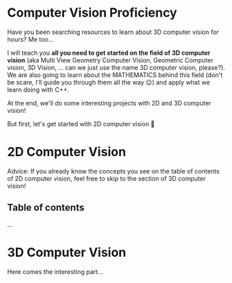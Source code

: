 # Computer Vision Proficiency

Have you been searching resources to learn about 3D computer vision for hours? Me too...

I will teach you **all you need to get started on the field of 3D computer vision** (aka Multi View Geometry Computer Vision, Geometric Computer vision, 3D Vision, ... can we just use the name 3D computer vision, please?). We are also going to learn about the MATHEMATICS behind this field (don't be scare, I'll guide you through them all the way 😉) and apply what we learn doing with C++.

At the end, we'll do some interesting projects with 2D and 3D computer vision!

But first, let's get started with 2D computer vision 🎉

# 2D Computer Vision
Advice: If you already know the concepts you see on the table of contents of 2D computer vision, feel free to skip to the section of 3D computer vision!

## Table of contents
...


# 3D Computer Vision
Here comes the interesting part...
